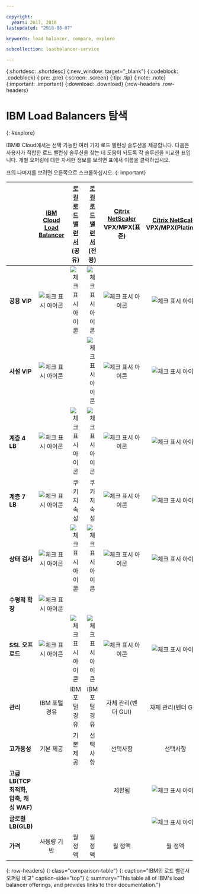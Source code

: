 ```yaml
---

copyright:
  years: 2017, 2018
lastupdated: "2018-08-07"

keywords: load balancer, compare, explore

subcollection: loadbalancer-service

---
```


{:shortdesc: .shortdesc}
{:new_window: target="_blank"}
{:codeblock: .codeblock}
{:pre: .pre}
{:screen: .screen}
{:tip: .tip}
{:note: .note}
{:important: .important}
{:download: .download}
{:row-headers .row-headers}

# IBM Load Balancers 탐색
{: #explore}

IBM© Cloud에서는 선택 가능한 여러 가지 로드 밸런싱 솔루션을 제공합니다. 다음은 사용자가 적합한 로드 밸런싱 솔루션을 찾는 데 도움이 되도록 각 솔루션을 비교한 표입니다. 개별 오퍼링에 대한 자세한 정보를 보려면 표에서 이름을 클릭하십시오.

표의 나머지를 보려면 오른쪽으로 스크롤하십시오.
{: important}


|        |[IBM Cloud Load Balancer](/docs/infrastructure/loadbalancer-service?topic=loadbalancer-service-getting-started)|[로컬 로드 밸런서](/docs/infrastructure/local-load-balancer?topic=local-load-balancer-getting-started)(공유)|[로컬 로드 밸런서](/docs/infrastructure/local-load-balancer?topic=local-load-balancer-getting-started)(전용)|[Citrix NetScaler](/docs/infrastructure/citrix-netscaler-vpx?topic=citrix-netscaler-vpx-getting-started) VPX/MPX(표준)|[Citrix NetScaler](/docs/infrastructure/citrix-netscaler-vpx?topic=citrix-netscaler-vpx-getting-started) VPX/MPX(Platinum) |
|------- | :------: | :------: | :------: | :------: | :------: |
|**공용 VIP**|![체크 표시 아이콘](../../icons/checkmark-icon.svg)|![체크 표시 아이콘](../../icons/checkmark-icon.svg)|![체크 표시 아이콘](../../icons/checkmark-icon.svg)|![체크 표시 아이콘](../../icons/checkmark-icon.svg)|![체크 표시 아이콘](../../icons/checkmark-icon.svg) |
|**사설 VIP**|![체크 표시 아이콘](../../icons/checkmark-icon.svg)||![체크 표시 아이콘](../../icons/checkmark-icon.svg)|![체크 표시 아이콘](../../icons/checkmark-icon.svg)|![체크 표시 아이콘](../../icons/checkmark-icon.svg) |
|**계층 4 LB**|![체크 표시 아이콘](../../icons/checkmark-icon.svg)|![체크 표시 아이콘](../../icons/checkmark-icon.svg)|![체크 표시 아이콘](../../icons/checkmark-icon.svg)|![체크 표시 아이콘](../../icons/checkmark-icon.svg)|![체크 표시 아이콘](../../icons/checkmark-icon.svg) |
|**계층 7 LB**|![체크 표시 아이콘](../../icons/checkmark-icon.svg)|쿠키 지속성|쿠키 지속성|![체크 표시 아이콘](../../icons/checkmark-icon.svg)|![체크 표시 아이콘](../../icons/checkmark-icon.svg) |
|**상태 검사**|![체크 표시 아이콘](../../icons/checkmark-icon.svg)|![체크 표시 아이콘](../../icons/checkmark-icon.svg)|![체크 표시 아이콘](../../icons/checkmark-icon.svg)|![체크 표시 아이콘](../../icons/checkmark-icon.svg)|![체크 표시 아이콘](../../icons/checkmark-icon.svg) |
|**수평적 확장**|![체크 표시 아이콘](../../icons/checkmark-icon.svg)|||| |
|**SSL 오프로드**|![체크 표시 아이콘](../../icons/checkmark-icon.svg)|![체크 표시 아이콘](../../icons/checkmark-icon.svg)|![체크 표시 아이콘](../../icons/checkmark-icon.svg)|![체크 표시 아이콘](../../icons/checkmark-icon.svg)|![체크 표시 아이콘](../../icons/checkmark-icon.svg) |
|**관리**|IBM 포털 경유|IBM 포털 경유|IBM 포털 경유|자체 관리(벤더 GUI)|자체 관리(벤더 GUI) |
|**고가용성**|기본 제공|기본 제공|선택사항|선택사항|선택사항 |
|**고급 LB(TCP 최적화, 압축, 캐싱 WAF)**||||제한됨|![체크 표시 아이콘](../../icons/checkmark-icon.svg)|
|**글로벌 LB(GLB)**|||||![체크 표시 아이콘](../../icons/checkmark-icon.svg) |
|**가격**|사용량 기반|월 정액|월 정액|월 정액|월 정액 |
{: row-headers}
{: class="comparison-table"}
{: caption="IBM의 로드 밸런서 오퍼링 비교" caption-side="top"}
{: summary="This table all of IBM's load balancer offerings, and provides links to their documentation."}
